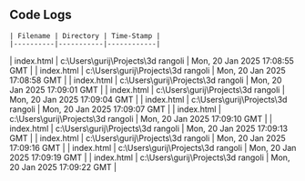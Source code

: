 ## Code Logs


    | Filename | Directory | Time-Stamp |
    |----------|-----------|------------|
| index.html | c:\Users\gurij\Projects\3d rangoli | Mon, 20 Jan 2025 17:08:55 GMT |
| index.html | c:\Users\gurij\Projects\3d rangoli | Mon, 20 Jan 2025 17:08:58 GMT |
| index.html | c:\Users\gurij\Projects\3d rangoli | Mon, 20 Jan 2025 17:09:01 GMT |
| index.html | c:\Users\gurij\Projects\3d rangoli | Mon, 20 Jan 2025 17:09:04 GMT |
| index.html | c:\Users\gurij\Projects\3d rangoli | Mon, 20 Jan 2025 17:09:07 GMT |
| index.html | c:\Users\gurij\Projects\3d rangoli | Mon, 20 Jan 2025 17:09:10 GMT |
| index.html | c:\Users\gurij\Projects\3d rangoli | Mon, 20 Jan 2025 17:09:13 GMT |
| index.html | c:\Users\gurij\Projects\3d rangoli | Mon, 20 Jan 2025 17:09:16 GMT |
| index.html | c:\Users\gurij\Projects\3d rangoli | Mon, 20 Jan 2025 17:09:19 GMT |
| index.html | c:\Users\gurij\Projects\3d rangoli | Mon, 20 Jan 2025 17:09:22 GMT |